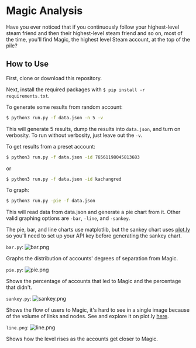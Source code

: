 # Magic Analysis

Have you ever noticed that if you continuously follow your highest-level steam friend and then their highest-level steam friend and so on, most of the time, you'll find Magic, the highest level Steam account, at the top of the pile?


## How to Use

First, clone or download this repository.

Next, install the required packages with `$ pip install -r requirements.txt`.

To generate some results from random account:

```bash
$ python3 run.py -f data.json -n 5 -v
```

This will generate 5 results, dump the results into `data.json`, and turn on verbosity. To run without verbosity, just leave out the `-v`.

To get results from a preset account:

```bash
$ python3 run.py -f data.json -id 76561198045813683
```

or 

```bash
$ python3 run.py -f data.json -id kachangred
```

To graph:

```bash
$ python3 run.py -pie -f data.json
```

This will read data from data.json and generate a pie chart from it. Other valid graphing options are `-bar`, `-line`, and `-sankey`.

The pie, bar, and line charts use matplotlib, but the sankey chart uses [plot.ly](https://plot.ly/) so you'll need to set up your API key before generating the sankey chart.

```bar.py```:
![bar.png](https://github.com/kajchang/st4ck/raw/master/images/bar.png)

Graphs the distribution of accounts' degrees of separation from Magic.

```pie.py```:
![pie.png](https://github.com/kajchang/st4ck/raw/master/images/pie.png)

Shows the percentage of accounts that led to Magic and the percentage that didn't.

```sankey.py```:
![sankey.png](https://github.com/kajchang/st4ck/raw/master/images/sankey.png)

Shows the flow of users to Magic, it's hard to see in a single image because of the volume of links and nodes. See and explore it on plot.ly [here](https://plot.ly/~kachang/16/the-path-to-st4ck/#/).

```line.png```:
![line.png](https://github.com/kajchang/st4ck/raw/master/images/line.png)

Shows how the level rises as the accounts get closer to Magic.
